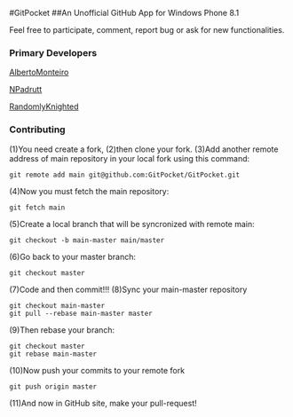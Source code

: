 #GitPocket
##An Unofficial GitHub App for Windows Phone 8.1

Feel free to participate, comment, report bug or ask for new functionalities.

### Primary Developers

[AlbertoMonteiro](https://github.com/AlbertoMonteiro)

[NPadrutt](https://github.com/NPadrutt)

[RandomlyKnighted](https://github.com/RandomlyKnighted)


### Contributing

(1)You need create a fork, (2)then clone your fork.
(3)Add another remote address of main repository in your local fork using this command:

    git remote add main git@github.com:GitPocket/GitPocket.git

(4)Now you must fetch the main repository:

    git fetch main

(5)Create a local branch that will be syncronized with remote main:

    git checkout -b main-master main/master
    
(6)Go back to your master branch:

    git checkout master
    
(7)Code and then commit!!!
(8)Sync your main-master repository

    git checkout main-master
    git pull --rebase main-master master
    
(9)Then rebase your branch:    
    
    git checkout master
    git rebase main-master

(10)Now push your commits to your remote fork

    git push origin master
    
(11)And now in GitHub site, make your pull-request!
